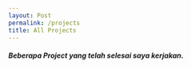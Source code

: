 ```yaml
---
layout: Post
permalink: /projects
title: All Projects
---
```


##### Beberapa Project yang telah selesai saya kerjakan.